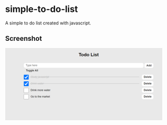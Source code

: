 # simple-to-do-list
A simple to do list created with javascript.

## Screenshot

![Screenshot of the application](/screenshots/1.png)
